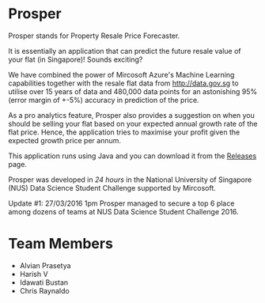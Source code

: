 # Prosper

Prosper stands for Property Resale Price Forecaster.

It is essentially an application that can predict the future resale value of your flat (in Singapore)! Sounds exciting? 

We have combined the power of Mircosoft Azure's Machine Learning capabilities together with the resale flat data from http://data.gov.sg to utilise over 15 years of data and 480,000 data points for an astonishing 95% (error margin of +-5%) accuracy in prediction of the price.

As a pro analytics feature, Prosper also provides a suggestion on when you should be selling your flat based on your expected annual growth rate of the flat price. Hence, the application tries to maximise your profit given the expected growth price per annum.

This application runs using Java and you can download it from the [Releases](https://github.com/harishv7/Prosper/releases) page. 

Prosper was developed in *24 hours* in the National University of Singapore (NUS) Data Science Student Challenge supported by Mircosoft.

Update #1: 27/03/2016 1pm
Prosper managed to secure a top 6 place among dozens of teams at NUS Data Science Student Challenge 2016.

# Team Members
- Alvian Prasetya
- Harish V
- Idawati Bustan
- Chris Raynaldo
